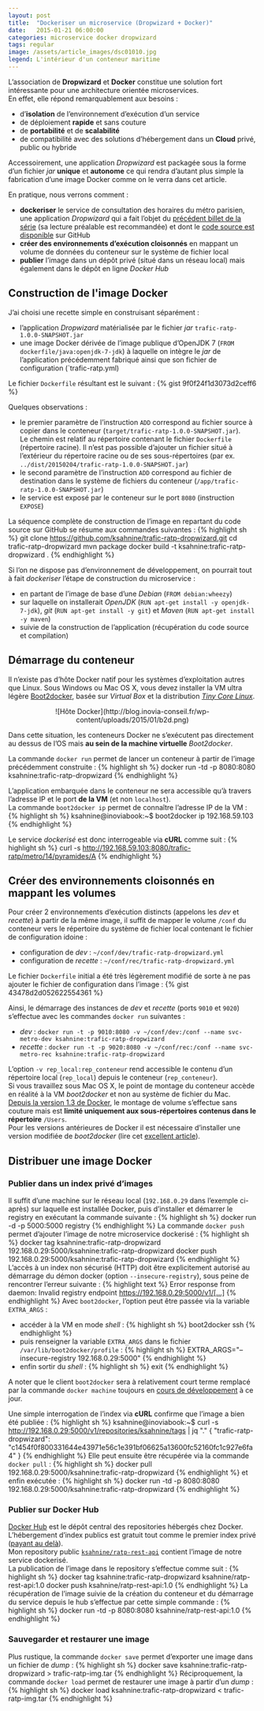 ```yaml
---
layout: post
title:  "Dockeriser un microservice (Dropwizard + Docker)"
date:   2015-01-21 06:00:00
categories: microservice docker dropwizard
tags: regular
image: /assets/article_images/dsc01010.jpg
legend: L'intérieur d'un conteneur maritime
---
```

L’association de **Dropwizard** et **Docker** constitue une solution fort intéressante pour une architecture orientée microservices.<br />
En effet, elle répond remarquablement aux besoins :

- d’**isolation** de l’environnement d’exécution d’un service
- de déploiement **rapide** et sans couture
- de **portabilité** et de **scalabilité**
- de compatibilité avec des solutions d’hébergement dans un **Cloud** privé, public ou hybride

Accessoirement, une application *Dropwizard* est packagée sous la forme d’un fichier *jar* **unique** et **autonome** ce qui rendra d’autant plus simple la fabrication d’une image Docker comme on le verra dans cet article.

En pratique, nous verrons comment :

- **dockeriser** le service de consultation des horaires du métro parisien, une application *Dropwizard* qui a fait l’objet du [précédent billet de la série](/architecture/microservice/dropwizard/2015/01/19/developpement-microservice-dropwizard.html) (sa lecture préalable est recommandée) et dont le [code source est disponible](https://github.com/ksahnine/trafic-ratp-dropwizard) sur GitHub
- **créer des environnements d’exécution cloisonnés** en mappant un volume de données du conteneur sur le système de fichier local
- **publier** l’image dans un dépôt privé (situé dans un réseau local) mais également dans le dépôt en ligne *Docker Hub*

## Construction de l'image Docker
J’ai choisi une recette simple en construisant séparément :

- l’application *Dropwizard* matérialisée par le fichier *jar* `trafic-ratp-1.0.0-SNAPSHOT.jar`
- une image Docker dérivée de l’image publique d’OpenJDK 7 (`FROM dockerfile/java:openjdk-7-jdk`) à laquelle on intègre le *jar* de l’application précédemment fabriqué ainsi que son fichier de configuration (`trafic-ratp.yml)

Le fichier `Dockerfile` résultant est le suivant :
{% gist 9f0f24f1d3073d2ceff6 %}

Quelques observations :

- le premier paramètre de l’instruction `ADD` correspond au fichier source à copier dans le conteneur (`target/trafic-ratp-1.0.0-SNAPSHOT.jar`). <br />Le chemin est relatif au répertoire contenant le fichier `Dockerfile` (répertoire racine). Il n’est pas possible d’ajouter un fichier situé à l’extérieur du répertoire racine ou de ses sous-répertoires (par ex. `../dist/20150204/trafic-ratp-1.0.0-SNAPSHOT.jar`)
- le second paramètre de l’instruction `ADD` correspond au fichier de destination dans le système de fichiers du conteneur (`/app/trafic-ratp-1.0.0-SNAPSHOT.jar`)
- le service est exposé par le conteneur sur le port `8080` (instruction `EXPOSE`)

La séquence complète de construction de l’image en repartant du code source sur GitHub se résume aux commandes suivantes :
{% highlight sh %}
git clone https://github.com/ksahnine/trafic-ratp-dropwizard.git
cd trafic-ratp-dropwizard
mvn package
docker build -t ksahnine:trafic-ratp-dropwizard .
{% endhighlight %}

Si l’on ne dispose pas d’environnement de développement, on pourrait tout à fait *dockeriser* l’étape de construction du microservice :

- en partant de l’image de base d’une *Debian* (`FROM debian:wheezy`)
- sur laquelle on installerait *OpenJDK* (`RUN apt-get install -y openjdk-7-jdk`), *git* (`RUN apt-get install -y git`) et *Maven* (`RUN apt-get install -y maven`)
- suivie de la construction de l’application (récupération du code source et compilation)

## Démarrage du conteneur
Il n’existe pas d’hôte Docker natif pour les systèmes d’exploitation autres que Linux. Sous Windows ou Mac OS X, vous devez installer la VM ultra légère [Boot2docker](http://boot2docker.io/), basée sur *Virtual Box* et la distribution [*Tiny Core Linux*](http://tinycorelinux.net/).

<center>![Hôte Docker](http://blog.inovia-conseil.fr/wp-content/uploads/2015/01/b2d.png)</center>

Dans cette situation, les conteneurs Docker ne s’exécutent pas directement au dessus de l’OS mais **au sein de la machine virtuelle** *Boot2docker*.

La commande `docker run` permet de lancer un conteneur à partir de l’image précédemment construite :
{% highlight sh %}
docker run -td -p 8080:8080 ksahnine:trafic-ratp-dropwizard
{% endhighlight %}

L’application embarquée dans le conteneur ne sera accessible qu’à travers l’adresse IP et le port **de la VM** (et non `localhost`).<br />
La commande `boot2docker ip` permet de connaître l’adresse IP de la VM :
{% highlight sh %}
ksahnine@inoviabook:~$ boot2docker ip
192.168.59.103
{% endhighlight %}

Le service *dockerisé* est donc interrogeable via **cURL** comme suit :
{% highlight sh %}
curl -s http://192.168.59.103:8080/trafic-ratp/metro/14/pyramides/A
{% endhighlight %}

## Créer des environnements cloisonnés en mappant les volumes
Pour créer 2 environnements d’exécution distincts (appelons les *dev* et *recette*) à partir de la même image, il suffit de mapper le volume `/conf` du conteneur vers le répertoire du système de fichier local contenant le fichier de configuration idoine :

- configuration de *dev* : `~/conf/dev/trafic-ratp-dropwizard.yml`
- configuration de *recette* : `~/conf/rec/trafic-ratp-dropwizard.yml`

Le fichier `Dockerfile` initial a été très légèrement modifié de sorte à ne pas ajouter le fichier de configuration dans l’image :
{% gist 43478d2d052622554361 %}

Ainsi, le démarrage des instances de *dev* et *recette* (ports `9010` et `9020`) s’effectue avec les commandes `docker run` suivantes :

- *dev* : `docker run -t -p 9010:8080 -v ~/conf/dev:/conf --name svc-metro-dev ksahnine:trafic-ratp-dropwizard`
- *recette* : `docker run -t -p 9020:8080 -v ~/conf/rec:/conf --name svc-metro-rec ksahnine:trafic-ratp-dropwizard`

L’option `-v rep_local:rep_conteneur` rend accessible le contenu d’un répertoire local (`rep_local`) depuis le conteneur (`rep_conteneur`).<br />
Si vous travaillez sous Mac OS X, le point de montage du conteneur accède en réalité à la VM *boot2docker* et non au système de fichier du Mac.<br />
[Depuis la version 1.3 de Docker](https://blog.docker.com/2014/10/docker-1-3-signed-images-process-injection-security-options-mac-shared-directories/), le montage de volume s’effectue sans couture mais est **limité uniquement aux sous-répertoires contenus dans le répertoire** `/Users`.<br />
Pour les versions antérieures de Docker il est nécessaire d’installer une version modifiée de *boot2docker* (lire cet [excellent article](https://medium.com/boot2docker-lightweight-linux-for-docker/boot2docker-together-with-virtualbox-guest-additions-da1e3ab2465c)).

## Distribuer une image Docker
### Publier dans un index privé d’images
Il suffit d’une machine sur le réseau local (`192.168.0.29` dans l’exemple ci-après) sur laquelle est installée Docker, puis d’installer et démarrer le registry en exécutant la commande suivante :
{% highlight sh %}
docker run -d -p 5000:5000 registry
{% endhighlight %}
La commande `docker push` permet d’ajouter l’image de notre microservice dockerisé :
{% highlight sh %}
docker tag ksahnine:trafic-ratp-dropwizard 192.168.0.29:5000/ksahnine:trafic-ratp-dropwizard
docker push 192.168.0.29:5000/ksahnine:trafic-ratp-dropwizard
{% endhighlight %}
L’accès à un index non sécurisé (HTTP) doit être explicitement autorisé au démarrage du démon docker (option `--insecure-registry`), sous peine de rencontrer l’erreur suivante :
{% highlight text %}
Error response from daemon: Invalid registry endpoint https://192.168.0.29:5000/v1/[...]
{% endhighlight %}
Avec `boot2docker`, l’option peut être passée via la variable `EXTRA_ARGS` :

- accéder à la VM en mode *shell* :
{% highlight sh %}
boot2docker ssh
{% endhighlight %}
- puis renseigner la variable `EXTRA_ARGS` dans le fichier `/var/lib/boot2docker/profile` :
{% highlight sh %}
EXTRA_ARGS="–insecure-registry 192.168.0.29:5000"
{% endhighlight %}
- enfin sortir du *shell* :
{% highlight sh %}
exit
{% endhighlight %}

A noter que le client `boot2docker` sera à relativement court terme remplacé par la commande `docker machine` toujours en [cours de développement](https://github.com/docker/machine) à ce jour.

Une simple interrogation de l’index via **cURL** confirme que l’image a bien été publiée :
{% highlight sh %}
ksahnine@inoviabook:~$ curl -s http://192.168.0.29:5000/v1/repositories/ksahnine/tags | jq "."
{
  "trafic-ratp-dropwizard": "c1454f0f800331644e43971e56c1e391bf06625a13600fc52160fc1c927e6fa4"
}
{% endhighlight %}
Elle peut ensuite être récupérée via la commande `docker pull` :
{% highlight sh %}
docker pull 192.168.0.29:5000/ksahnine:trafic-ratp-dropwizard
{% endhighlight %}
et enfin exécutée :
{% highlight sh %}
docker run -td -p 8080:8080 192.168.0.29:5000/ksahnine:trafic-ratp-dropwizard
{% endhighlight %}

### Publier sur Docker Hub
[Docker Hub](https://hub.docker.com/account/signup/) est le dépôt central des repositories hébergés chez Docker. L’hébergement d’index publics est gratuit tout comme le premier index privé ([payant au delà](https://registry.hub.docker.com/plans/)).<br />
Mon repository public [`ksahnine/ratp-rest-api`](https://registry.hub.docker.com/u/ksahnine/ratp-rest-api/) contient l’image de notre service dockerisé.<br />
La publication de l’image dans le repository s’effectue comme suit :
{% highlight sh %}
docker tag ksahnine:trafic-ratp-dropwizard ksahnine/ratp-rest-api:1.0
docker push ksahnine/ratp-rest-api:1.0
{% endhighlight %}
La récupération de l’image suivie de la création du conteneur et du démarrage du service depuis le hub s’effectue par cette simple commande :
{% highlight sh %}
docker run -td -p 8080:8080 ksahnine/ratp-rest-api:1.0
{% endhighlight %}

### Sauvegarder et restaurer une image
Plus rustique, la commande `docker save` permet d’exporter une image dans un fichier de *dump* :
{% highlight sh %}
docker save ksahnine:trafic-ratp-dropwizard > trafic-ratp-img.tar
{% endhighlight %}
Réciproquement, la commande `docker load` permet de restaurer une image à partir d’un *dump* :
{% highlight sh %}
docker load ksahnine:trafic-ratp-dropwizard < trafic-ratp-img.tar
{% endhighlight %}

[jekyll]:      http://jekyllrb.com
[jekyll-gh]:   https://github.com/jekyll/jekyll
[jekyll-help]: https://github.com/jekyll/jekyll-help
